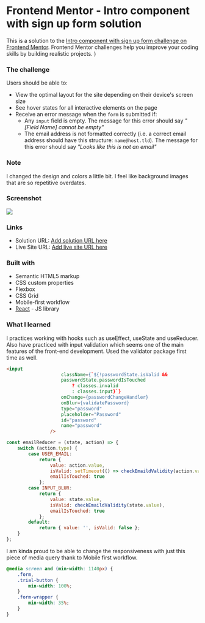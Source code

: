 # Frontend Mentor - Intro component with sign up form solution

This is a solution to the [Intro component with sign up form challenge on Frontend Mentor](https://www.frontendmentor.io/challenges/intro-component-with-signup-form-5cf91bd49edda32581d28fd1). Frontend Mentor challenges help you improve your coding skills by building realistic projects. )

### The challenge

Users should be able to:

- View the optimal layout for the site depending on their device's screen size
- See hover states for all interactive elements on the page
- Receive an error message when the `form` is submitted if:
  - Any `input` field is empty. The message for this error should say *"[Field Name] cannot be empty"*
  - The email address is not formatted correctly (i.e. a correct email address should have this structure: `name@host.tld`). The message for this error should say *"Looks like this is not an email"*

### Note

I changed the design and colors a little bit. I feel like background images that are so repetitive overdates.

### Screenshot

![](./screenshot.jpg)

### Links

- Solution URL: [Add solution URL here](https://your-solution-url.com)
- Live Site URL: [Add live site URL here](https://your-live-site-url.com)

### Built with

- Semantic HTML5 markup
- CSS custom properties
- Flexbox
- CSS Grid
- Mobile-first workflow
- [React](https://reactjs.org/) - JS library

### What I learned

I practices working with hooks such as useEffect, useState and useReducer. Also have practiced with input validation which seems one of the main features of the front-end development. Used the validator package first time as well.

```html
<input
					className={`${!passwordState.isValid &&
					passwordState.passwordIsTouched
						? classes.invalid
						: classes.input}`}
					onChange={passwordChangeHandler}
					onBlur={validatePassword}
					type="password"
					placeholder="Password"
					id="password"
					name="password"
				/>
```
```js
const emailReducer = (state, action) => {
	switch (action.type) {
		case USER_EMAIL:
			return {
				value: action.value,
				isValid: setTimeout(() => checkEmaildValidity(action.value), 5000),
				emailIsTouched: true
			};
		case INPUT_BLUR:
			return {
				value: state.value,
				isValid: checkEmaildValidity(state.value),
				emailIsTouched: true
			};
		default:
			return { value: '', isValid: false };
	}
};
```

I am kinda proud to be able to change the responsiveness with just this piece of media query thank to Mobile first workflow.

``` CSS
@media screen and (min-width: 1140px) {
	.form,
	.trial-button {
		min-width: 100%;
	}
	.form-wrapper {
		min-width: 35%;
	}
}
```
